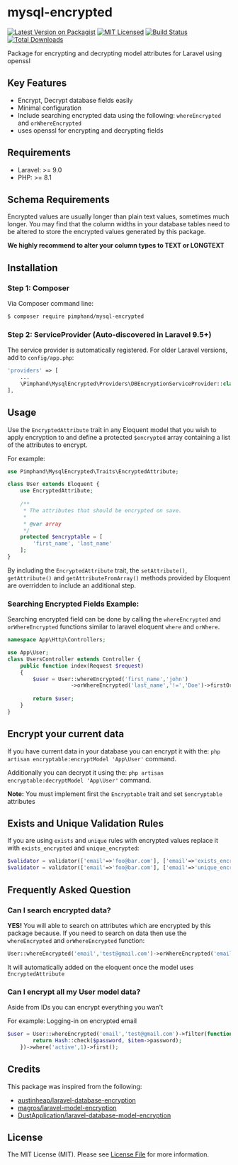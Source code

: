 # mysql-encrypted

[![Latest Version on Packagist](https://img.shields.io/packagist/v/pimphand/mysql-encrypted.svg)](https://packagist.org/packages/pimphand/mysql-encrypted)
[![MIT Licensed](https://img.shields.io/badge/license-MIT-brightgreen.svg)](LICENSE.md)
[![Build Status](https://img.shields.io/travis/pimphand/mysql-encrypted/master.svg)](https://travis-ci.org/pimphand/mysql-encrypted)
[![Total Downloads](https://img.shields.io/packagist/dt/pimphand/mysql-encrypted.svg)](https://packagist.org/packages/pimphand/mysql-encrypted)

Package for encrypting and decrypting model attributes for Laravel using openssl

## Key Features

- Encrypt, Decrypt database fields easily
- Minimal configuration
- Include searching encrypted data using the following: `whereEncrypted` and `orWhereEncrypted`
- uses openssl for encrypting and decrypting fields

## Requirements

- Laravel: >= 9.0
- PHP: >= 8.1

## Schema Requirements

Encrypted values are usually longer than plain text values, sometimes much longer. You may find that the column widths in your database tables need to be altered to store the encrypted values generated by this package.

**We highly recommend to alter your column types to TEXT or LONGTEXT**

## Installation

### Step 1: Composer

Via Composer command line:

```bash
$ composer require pimphand/mysql-encrypted
```

### Step 2: ServiceProvider (Auto-discovered in Laravel 9.5+)

The service provider is automatically registered. For older Laravel versions, add to `config/app.php`:

```php
'providers' => [
    ...
    \Pimphand\MysqlEncrypted\Providers\DBEncryptionServiceProvider::class,
],
```

## Usage

Use the `EncryptedAttribute` trait in any Eloquent model that you wish to apply encryption to and define a protected `$encrypted` array containing a list of the attributes to encrypt.

For example:

```php
use Pimphand\MysqlEncrypted\Traits\EncryptedAttribute;

class User extends Eloquent {
    use EncryptedAttribute;
   
    /**
     * The attributes that should be encrypted on save.
     *
     * @var array
     */
    protected $encryptable = [
        'first_name', 'last_name'
    ];
}
```

By including the `EncryptedAttribute` trait, the `setAttribute()`, `getAttribute()` and `getAttributeFromArray()` methods provided by Eloquent are overridden to include an additional step.

### Searching Encrypted Fields Example:

Searching encrypted field can be done by calling the `whereEncrypted` and `orWhereEncrypted` functions similar to laravel eloquent `where` and `orWhere`.

```php
namespace App\Http\Controllers;

use App\User;
class UsersController extends Controller {
    public function index(Request $request)
    {
        $user = User::whereEncrypted('first_name','john')
                    ->orWhereEncrypted('last_name','!=','Doe')->firstOrFail();
        
        return $user;
    }
}
```

## Encrypt your current data

If you have current data in your database you can encrypt it with the: `php artisan encryptable:encryptModel 'App\User'` command.

Additionally you can decrypt it using the: `php artisan encryptable:decryptModel 'App\User'` command.

**Note:** You must implement first the `Encryptable` trait and set `$encryptable` attributes

## Exists and Unique Validation Rules

If you are using `exists` and `unique` rules with encrypted values replace it with `exists_encrypted` and `unique_encrypted`:

```php
$validator = validator(['email'=>'foo@bar.com'], ['email'=>'exists_encrypted:users,email']);
$validator = validator(['email'=>'foo@bar.com'], ['email'=>'unique_encrypted:users,email']);
```

## Frequently Asked Question

### Can I search encrypted data?

**YES!** You will able to search on attributes which are encrypted by this package because. If you need to search on data then use the `whereEncrypted` and `orWhereEncrypted` function:

```php
User::whereEncrypted('email','test@gmail.com')->orWhereEncrypted('email','test2@gmail.com')->firstOrFail();
```

It will automatically added on the eloquent once the model uses `EncryptedAttribute`

### Can I encrypt all my User model data?

Aside from IDs you can encrypt everything you wan't

For example: Logging-in on encrypted email

```php
$user = User::whereEncrypted('email','test@gmail.com')->filter(function ($item) use ($request) {
        return Hash::check($password, $item->password);
    })->where('active',1)->first();
```

## Credits

This package was inspired from the following:
- [austinheap/laravel-database-encryption](https://github.com/austinheap/laravel-database-encryption)
- [magros/laravel-model-encryption](https://github.com/magros/laravel-model-encryption)
- [DustApplication/laravel-database-model-encryption](https://github.com/DustApplication/laravel-database-model-encryption)

## License

The MIT License (MIT). Please see [License File](LICENSE.md) for more information.
